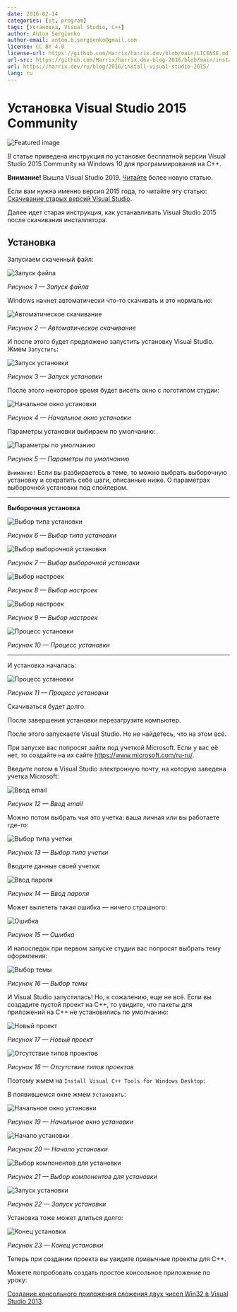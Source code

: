 ```yaml
---
date: 2016-02-14
categories: [it, program]
tags: [Установка, Visual Studio, C++]
author: Anton Sergienko
author-email: anton.b.sergienko@gmail.com
license: CC BY 4.0
license-url: https://github.com/Harrix/harrix.dev/blob/main/LICENSE.md
url-src: https://github.com/Harrix/harrix.dev-blog-2016/blob/main/install-visual-studio-2015/install-visual-studio-2015.md
url: https://harrix.dev/ru/blog/2016/install-visual-studio-2015/
lang: ru
---
```


# Установка Visual Studio 2015 Community

![Featured image](featured-image.svg)

В статье приведена инструкция по установке бесплатной версии Visual Studio 2015 Community на Windows 10 для программирования на C++.

**Внимание!** Вышла Visual Studio 2019. [Читайте](https://github.com/Harrix/harrix.dev-blog-2021/blob/main/install-visual-studio-2019/install-visual-studio-2019.md) более новую статью.

Если вам нужна именно версия 2015 года, то читайте эту статью: [Скачивание старых версий Visual Studio](https://github.com/Harrix/harrix.dev-blog-2018/blob/main/download-old-versions-vs/download-old-versions-vs.md).

Далее идет старая инструкция, как устанавливать Visual Studio 2015 после скачивания инсталлятора.

## Установка

Запускаем скаченный файл:

![Запуск файла](img/install_01.png)

_Рисунок 1 — Запуск файла_

Windows начнет автоматически что-то скачивать и это нормально:

![Автоматическое скачивание](img/install_02.png)

_Рисунок 2 — Автоматическое скачивание_

И после этого будет предложено запустить установку Visual Studio. Жмем `Запустить`:

![Запуск установки](img/install_03.png)

_Рисунок 3 — Запуск установки_

После этого некоторое время будет висеть окно с логотипом студии:

![Начальное окно установки](img/install_04.png)

_Рисунок 4 — Начальное окно установки_

Параметры установки выбираем по умолчанию:

![Параметры по умолчанию](img/install_05.png)

_Рисунок 5 — Параметры по умолчанию_

`Внимание!` Если вы разбираетесь в теме, то можно выбрать выборочную установку и сократить себе шаги, описанные ниже. О параметрах выборочной установки под спойлером.

---

**Выборочная установка** <!-- !details -->

![Выбор типа установки](img/custom-install_01.png)

_Рисунок 6 — Выбор типа установки_

![Выбор выборочной установки](img/custom-install_02.png)

_Рисунок 7 — Выбор выборочной установки_

![Выбор настроек](img/custom-install_03.png)

_Рисунок 8 — Выбор настроек_

![Выбор настроек](img/custom-install_04.png)

_Рисунок 9 — Выбор настроек_

![Процесс установки](img/custom-install_05.png)

_Рисунок 10 — Процесс установки_

---

И установка началась:

![Процесс установки](img/install_06.png)

_Рисунок 11 — Процесс установки_

Скачиваться будет долго.

После завершения установки перезагрузите компьютер.

После этого запускаете Visual Studio. Но не найдетесь, что на этом всё.

При запуске вас попросят зайти под учеткой Microsoft. Если у вас её нет, то создайте на их сайте <https://www.microsoft.com/ru-ru/>.

Введите потом в Visual Studio электронную почту, на которую заведена учетка Microsoft:

![Ввод email](img/sign-in_01.png)

_Рисунок 12 — Ввод email_

Можно потом выбрать чья это учетка: ваша личная или вы работаете где-то:

![Выбор типа учетки](img/sign-in_02.png)

_Рисунок 13 — Выбор типа учетки_

Вводите данные своей учетки:

![Ввод пароля](img/sign-in_03.png)

_Рисунок 14 — Ввод пароля_

Может вылететь такая ошибка — ничего страшного:

![Ошибка](img/sign-in_04.png)

_Рисунок 15 — Ошибка_

И напоследок при первом запуске студии вас попросят выбрать тему оформления:

![Выбор темы](img/design-theme.png)

_Рисунок 16 — Выбор темы_

И Visual Studio запустилась! Но, к сожалению, еще не всё. Если вы создадите пустой проект на C++, то увидите, что пакеты для приложений на C++ не установились по умолчанию:

![Новый проект](img/new-project_01.png)

_Рисунок 17 — Новый проект_

![Отсутствие типов проектов](img/new-project_02.png)

_Рисунок 18 — Отсутствие типов проектов_

Поэтому жмем на `Install Visual C++ Tools for Windows Desktop`:

В появившемся окне жмем `Установить`:

![Начальное окно установки](img/install-cpp-tools_01.png)

_Рисунок 19 — Начальное окно установки_

![Начало установки](img/install-cpp-tools_02.png)

_Рисунок 20 — Начало установки_

![Выбор компонентов для установки](img/install-cpp-tools_03.png)

_Рисунок 21 — Выбор компонентов для установки_

![Запуск установки](img/install-cpp-tools_04.png)

_Рисунок 22 — Запуск установки_

Установка тоже может длиться долго:

![Конец установки](img/install-cpp-tools_05.png)

_Рисунок 23 — Конец установки_

Теперь при создании проекта вы увидите привычные проекты для C++.

Можете попробовать создать простое консольное приложение по уроку:

[Создание консольного приложения сложения двух чисел Win32 в Visual Studio 2013](https://github.com/Harrix/harrix.dev-blog-2015/blob/main/add-2-num-vs-2013-console/add-2-num-vs-2013-console.md).
